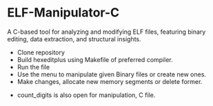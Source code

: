 # ELF-Manipulator-C
A C-based tool for analyzing and modifying ELF  files, featuring binary editing, data extraction, and structural insights.

- Clone repository
- Build hexeditplus using Makefile of preferred compiler. 
- Run the file
- Use the menu to manipulate given Binary files or create new ones.
- Make changes, allocate new memory segments or delete former.
* count_digits is also open for manipulation, C file.
